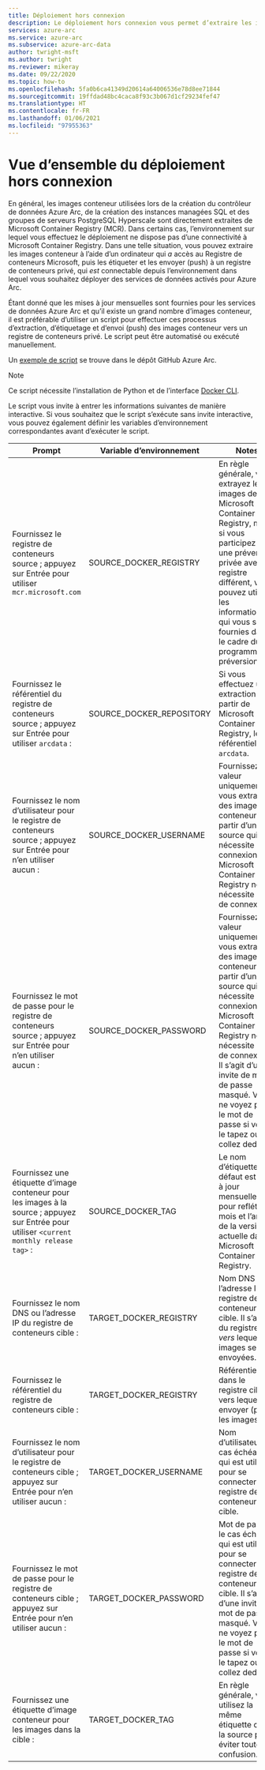 ```yaml
---
title: Déploiement hors connexion
description: Le déploiement hors connexion vous permet d’extraire les images conteneur d’un registre de conteneurs privé au lieu de les extraire de Microsoft Container Registry.
services: azure-arc
ms.service: azure-arc
ms.subservice: azure-arc-data
author: twright-msft
ms.author: twright
ms.reviewer: mikeray
ms.date: 09/22/2020
ms.topic: how-to
ms.openlocfilehash: 5fa0b6ca41349d20614a64006536e78d8ee71844
ms.sourcegitcommit: 19ffdad48bc4caca8f93c3b067d1cf29234fef47
ms.translationtype: HT
ms.contentlocale: fr-FR
ms.lasthandoff: 01/06/2021
ms.locfileid: "97955363"
---
```

# <a name="offline-deployment-overview"></a>Vue d’ensemble du déploiement hors connexion

En général, les images conteneur utilisées lors de la création du contrôleur de données Azure Arc, de la création des instances managées SQL et des groupes de serveurs PostgreSQL Hyperscale sont directement extraites de Microsoft Container Registry (MCR). Dans certains cas, l’environnement sur lequel vous effectuez le déploiement ne dispose pas d’une connectivité à Microsoft Container Registry.  Dans une telle situation, vous pouvez extraire les images conteneur à l’aide d’un ordinateur qui _a_ accès au Registre de conteneurs Microsoft, puis les étiqueter et les envoyer (push) à un registre de conteneurs privé, qui _est_ connectable depuis l’environnement dans lequel vous souhaitez déployer des services de données activés pour Azure Arc.

Étant donné que les mises à jour mensuelles sont fournies pour les services de données Azure Arc et qu’il existe un grand nombre d’images conteneur, il est préférable d’utiliser un script pour effectuer ces processus d’extraction, d’étiquetage et d’envoi (push) des images conteneur vers un registre de conteneurs privé.  Le script peut être automatisé ou exécuté manuellement.

Un [exemple de script](https://raw.githubusercontent.com/microsoft/azure_arc/main/arc_data_services/deploy/scripts/pull-and-push-arc-data-services-images-to-private-registry.py) se trouve dans le dépôt GitHub Azure Arc.

> [!NOTE]
> Ce script nécessite l’installation de Python et de l’interface [Docker CLI](https://docs.docker.com/install/).

Le script vous invite à entrer les informations suivantes de manière interactive.  Si vous souhaitez que le script s’exécute sans invite interactive, vous pouvez également définir les variables d’environnement correspondantes avant d’exécuter le script.

|Prompt|Variable d’environnement|Notes|
|---|---|---|
|Fournissez le registre de conteneurs source ; appuyez sur Entrée pour utiliser `mcr.microsoft.com`|SOURCE_DOCKER_REGISTRY|En règle générale, vous extrayez les images de Microsoft Container Registry, mais si vous participez à une préversion privée avec un registre différent, vous pouvez utiliser les informations qui vous sont fournies dans le cadre du programme en préversion.|
|Fournissez le référentiel du registre de conteneurs source ; appuyez sur Entrée pour utiliser `arcdata` :|SOURCE_DOCKER_REPOSITORY|Si vous effectuez une extraction à partir de Microsoft Container Registry, le référentiel est `arcdata`.|
|Fournissez le nom d’utilisateur pour le registre de conteneurs source ; appuyez sur Entrée pour n’en utiliser aucun :|SOURCE_DOCKER_USERNAME|Fournissez une valeur uniquement si vous extrayez des images conteneur à partir d’une source qui nécessite une connexion.  Microsoft Container Registry ne nécessite pas de connexion.|
|Fournissez le mot de passe pour le registre de conteneurs source ; appuyez sur Entrée pour n’en utiliser aucun :|SOURCE_DOCKER_PASSWORD|Fournissez une valeur uniquement si vous extrayez des images conteneur à partir d’une source qui nécessite une connexion.  Microsoft Container Registry ne nécessite pas de connexion. Il s’agit d’une invite de mot de passe masqué.  Vous ne voyez pas le mot de passe si vous le tapez ou le collez dedans.|
|Fournissez une étiquette d’image conteneur pour les images à la source ; appuyez sur Entrée pour utiliser `<current monthly release tag>` :|SOURCE_DOCKER_TAG|Le nom d’étiquette par défaut est mis à jour mensuellement pour refléter le mois et l’année de la version actuelle dans Microsoft Container Registry.|
|Fournissez le nom DNS ou l’adresse IP du registre de conteneurs cible :|TARGET_DOCKER_REGISTRY|Nom DNS ou l’adresse IP du registre de conteneurs cible.  Il s’agit du registre _vers_ lequel les images seront envoyées.|
|Fournissez le référentiel du registre de conteneurs cible :|TARGET_DOCKER_REGISTRY|Référentiel dans le registre cible vers lequel envoyer (push) les images.|
|Fournissez le nom d’utilisateur pour le registre de conteneurs cible ; appuyez sur Entrée pour n’en utiliser aucun :|TARGET_DOCKER_USERNAME|Nom d’utilisateur, le cas échéant, qui est utilisé pour se connecter au registre de conteneurs cible.|
|Fournissez le mot de passe pour le registre de conteneurs cible ; appuyez sur Entrée pour n’en utiliser aucun :|TARGET_DOCKER_PASSWORD|Mot de passe, le cas échéant, qui est utilisé pour se connecter au registre de conteneurs cible. Il s’agit d’une invite de mot de passe masqué.  Vous ne voyez pas le mot de passe si vous le tapez ou le collez dedans.|
|Fournissez une étiquette d’image conteneur pour les images dans la cible :|TARGET_DOCKER_TAG|En règle générale, vous utilisez la même étiquette que la source pour éviter toute confusion.|
